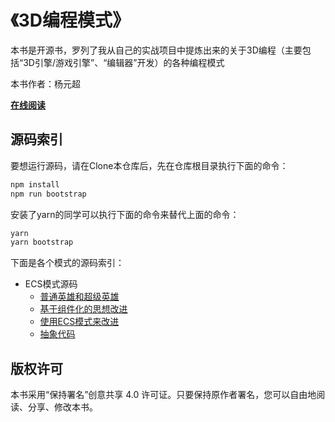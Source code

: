 # 《3D编程模式》

本书是开源书，罗列了我从自己的实战项目中提炼出来的关于3D编程（主要包括“3D引擎/游戏引擎”、“编辑器”开发）的各种编程模式

本书作者：杨元超

**[在线阅读](TODO)**


## 源码索引

要想运行源码，请在Clone本仓库后，先在仓库根目录执行下面的命令：
```js
npm install
npm run bootstrap
```
安装了yarn的同学可以执行下面的命令来替代上面的命令：
```js
yarn
yarn bootstrap
```


下面是各个模式的源码索引：

- ECS模式源码
    - [普通英雄和超级英雄](./ECS模式代码/story_before/README.md)
    - [基于组件化的思想改进](./ECS模式代码/story_after/README.md)
    - [使用ECS模式来改进](./ECS模式代码/story_improve/README.md)
    - [抽象代码](./ECS模式代码/ecs_pattern_role_abstract/README.md)


## 版权许可

本书采用“保持署名”创意共享 4.0 许可证。只要保持原作者署名，您可以自由地阅读、分享、修改本书。